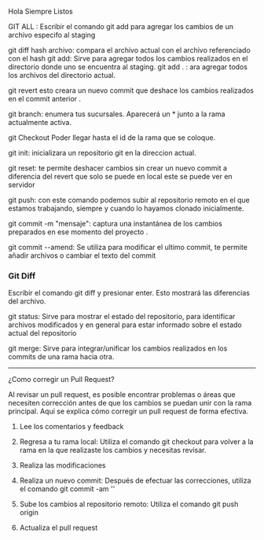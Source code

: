 
Hola Siempre Listos

GIT ALL <NOMBRE DE ARCHIVO>: Escribir el comando git add <archivo> para agregar los cambios de un archivo especifo al staging

git diff hash archivo: compara el archivo actual con el archivo referenciado con el hash
git add: Sirve para agregar todos los cambios realizados en el directorio  donde uno se encuentra al staging.
git add . : ara agregar todos los archivos del directorio actual.


git revert <ID del commit>  esto creara un nuevo commit que deshace los cambios realizados en el commit anterior .

git branch: enumera tus sucursales. Aparecerá un * junto a la rama actualmente activa.

git Checkout <Nombre de la rama> Poder llegar hasta el id de la rama que se coloque.

git init: inicializara un repositorio git en la direccion actual.




git reset: te permite deshacer cambios sin crear un nuevo commit a diferencia del revert que solo se puede en local 
este se puede ver en servidor

git push: con este comando podemos subir al repositorio remoto en el que estamos trabajando, siempre y cuando lo hayamos clonado inicialmente.

git commit -m "mensaje": captura una instantánea de los cambios preparados en ese momento del proyecto .

git commit --amend: Se utiliza para modificar el ultimo commit, te permite añadir archivos o cambiar el texto del commit
### Git Diff
Escribir el comando git diff <archivo> y presionar enter. Esto mostrará las diferencias del archivo.

git status: Sirve para mostrar el estado del repositorio, para identificar archivos modificados y en general para estar informado sobre el estado actual del repositorio

git merge: Sirve para integrar/unificar los cambios realizados en los commits de una rama hacia otra. 




-----------------------------------------------------------------------------------------------------------------------


¿Como corregir un Pull Request?

Al revisar un pull request, es posible encontrar problemas o áreas que necesiten corrección antes de que los cambios se puedan unir con la rama principal. Aquí se explica cómo corregir un pull request de forma efectiva.

1. Lee los comentarios y feedback

2. Regresa a tu rama local: Utiliza el comando git checkout <rama> para volver a la rama en la que realizaste los cambios y necesitas revisar.

3. Realiza las modificaciones

4. Realiza un nuevo commit: Después de efectuar las correcciones, utiliza el comando git commit -am '<Comentario>'

5. Sube los cambios al repositorio remoto: Utiliza el comando git push origin <rama>

6. Actualiza el pull request
